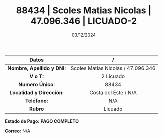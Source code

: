 ﻿---
title: 88434 | Scoles Matias Nicolas | 47.096.346 | LICUADO-2
date: 03/12/2024
draft: false
tags: ['costa-del-este', 'titular', 'licuado']
---

|          **Datos**          |  /  |
|:---------------------------:|:---:|
| **Nombre, Apellido y DNI:** | Scoles Matias Nicolas / 47.096.346 |
|          **V o T:**         | 2 Licuado |
|      **Numero Único:**      | 88434 |
|  **Localidad y Dirección:** | Costa del Este / N/A |
|        **Teléfono:**        | N/A |
|          **Rubro**          | Licuado |

**Estado de Pago:** **PAGO COMPLETO**

**Correo:** N/A
